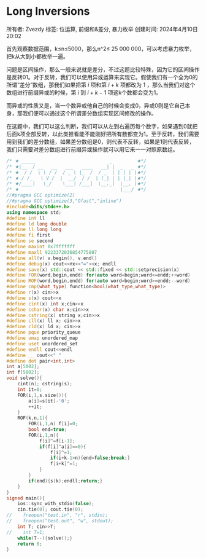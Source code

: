# Long Inversions

所有者: Zvezdy
标签: 位运算, 前缀和&差分, 暴力枚举
创建时间: 2024年4月10日 20:02

首先观察数据范围，k≤n≤5000，那么n^2≤ 25 000 000，可以考虑暴力枚举，把k从大到小都枚举一遍。

问题是区间操作，那么一般来说就是差分，不过这题比较特殊，因为它的区间操作是反转01。对于反转，我们可以使用异或运算来实现它。假使我们有一个全为0的所谓“差分”数组，那我们如果把第 $i$ 项和第 $i+k$ 项都改为 1 ，那么当我们对这个数组进行前缀异或的时候，第 $i$ 到 $i+k-1$ 项这k个数都会变为1。

而异或的性质又是，当一个数异或他自己的时候会变成0，异或0则是它自己本身，那我们便可以通过这个所谓差分数组实现区间修改的操作。

在这题中，我们可以这么判断，我们可以从左到右遍历每个数字，如果遇到0就把后面k项全部反转，以此类推看能不能刚好把所有数都变为1。至于反转，我们需要用到我们的差分数组，如果差分数组是0，则代表不反转，如果是1则代表反转，我们只需要对差分数组进行前缀异或操作就可以用它来一一对照原数组。 

```cpp
/* ★ _____                           _         ★*/
/* ★|__  / __   __   ___   ____   __| |  _   _ ★*/
/* ★  / /  \ \ / /  / _ \ |_  /  / _  | | | | |★*/
/* ★ / /_   \ V /  |  __/  / /  | (_| | | |_| |★*/
/* ★/____|   \_/    \___| /___|  \__._|  \__, |★*/
/* ★                                     |___/ ★*/
//#pragma GCC optimize(2)
//#pragma GCC optimize(3,"Ofast","inline")
#include<bits/stdc++.h>
using namespace std;
#define int ll
#define ld long double
#define ll long long
#define fi first
#define se second
#define maxint 0x7fffffff
#define maxll 9223372036854775807
#define all(v) v.begin(), v.end()
#define debug(x) cout<<#x<<"="<<x; endll
#define save(x) std::cout << std::fixed << std::setprecision(x)
#define FOR(word,begin,endd) for(auto word=begin;word<=endd;++word)
#define ROF(word,begin,endd) for(auto word=begin;word>=endd;--word)
#define cmp(what_type) function<bool(what_type,what_type)>
#define r(x) cin>>x
#define s(x) cout<<x
#define cint(x) int x;cin>>x
#define cchar(x) char x;cin>>x
#define cstring(x) string x;cin>>x
#define cll(x) ll x; cin>>x
#define cld(x) ld x; cin>>x
#define pque priority_queue
#define umap unordered_map
#define uset unordered_set
#define endll cout<<endl
#define __ cout<<" "
#define dot pair<int,int>
int a[5002];
int f[5002];
void solve(){
    cint(n); cstring(s);
    int it=0;
    FOR(i,1,s.size()){
        a[i]=s[it]-'0';
        ++it;
    }
    ROF(k,n,1){
        FOR(i,1,n) f[i]=0;
        bool end=true;
        FOR(i,1,n){
            f[i]^=f[i-1];
            if(f[i]^a[i]==0){
                f[i]^=1;
                if(i+k-1>n){end=false;break;}
                f[i+k]^=1;
            }
        }
        if(end){s(k);endll;return;}
    }
}
signed main(){
    ios::sync_with_stdio(false);
    cin.tie(0); cout.tie(0);
//    freopen("test.in", "r", stdin);
//    freopen("test.out", "w", stdout);
    int T; cin>>T;
//    int T=1;
    while(T--){solve();}
    return 0;
}

```